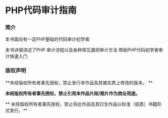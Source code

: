 # PHP代码审计指南

### 简介

本书面向有一定PHP基础的代码审计初学者

本书详细讲述了PHP 审计流程以及各种常见漏洞审计方法 帮助PHP代码初学者审计快速入门

### 版权声明

**未经版权所有者事先授权，禁止发行本作品及其被实质上修改的版本。 **

**未经版权所有者事先授权，禁止引用本作品片段/图片作为商业用途。**

** 未经版权所有者事先授权，禁止将此作品及其衍生作品以标准（纸质）书籍形式发行。**
